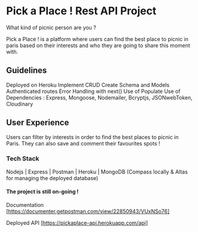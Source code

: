 # Pick a Place ! Rest API Project

What kind of picnic person are you ?

Pick a Place ! is a platform where users can find the best place to picnic in paris based on their interests and who they are going to share this moment with.

## Guidelines

Deployed on Heroku 
Implement CRUD
Create Schema and Models
Authenticated routes
Error Handling with next()
Use of Populate
Use of Dependencies :  Express, Mongoose, Nodemailer, Bcryptjs, JSONwebToken, Cloudinary



## User Experience
Users can filter by interests in order to find the best places to picnic in Paris. They can also save and comment their favourites spots !

### Tech Stack
Nodejs | Express | Postman | Heroku | MongoDB (Compass locally & Altas for managing the deployed database)

#### The project is still on-going !


Documentation
[https://documenter.getpostman.com/view/22850943/VUxNSo76]

Deployed API
[https://pickaplace-api.herokuapp.com/api]
